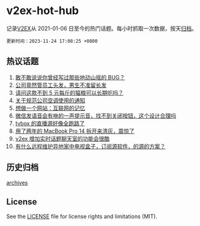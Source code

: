 # v2ex-hot-hub

 记录[V2EX](https://www.v2ex.com/)从 2021-01-06 日至今的热门话题。每小时抓取一次数据，按天[归档](archives)。

`更新时间：2023-11-24 17:08:25 +0800`

## 热议话题

1. [敢不敢说说你曾经写过那些地动山摇的 BUG？](https://www.v2ex.com/t/994763)
1. [公司竟然管员工头发，男生不准留长发](https://www.v2ex.com/t/994700)
1. [请问这款不到 5 元每斤的猫粮可以长期吃吗？](https://www.v2ex.com/t/994738)
1. [关于规范公司空调使用的通知](https://www.v2ex.com/t/994729)
1. [想做一个网站：互联网的记忆](https://www.v2ex.com/t/994818)
1. [微信发语音会有咻的一声提示音，找不到关闭按钮，这个设计合理吗](https://www.v2ex.com/t/994696)
1. [tvbox 的直播源好像全跑路了](https://www.v2ex.com/t/994651)
1. [用了两年的 MacBook Pro 14 拆开来清灰，震惊了](https://www.v2ex.com/t/994725)
1. [v2ex 增加实时话题聊天室的功能会很酷](https://www.v2ex.com/t/994721)
1. [有什么远程维护异地家中电视盒子，订阅源软件，的源的方案？](https://www.v2ex.com/t/994709)

## 历史归档

[archives](archives)

## License

See the [LICENSE](LICENSE) file for license rights and limitations (MIT).
